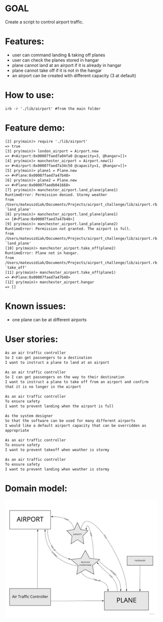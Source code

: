 # GOAL 
Create a script to control airport traffic.

# Features:
- user can command landing & taking off planes 
- user can check the planes stored in hangar
- plane cannot land at an airport if it is already in hangar
- plane cannot take off if it is not in the hangar
- an airport can be created with different capacity (3 at default)

# How to use:

```
irb -r './lib/airport' #from the main folder
```

# Feature demo:
```
[2] pry(main)> require './lib/airport'
=> true
[3] pry(main)> london_airport = Airport.new
=> #<Airport:0x00007faed7a04fa0 @capacity=3, @hangar=[]>
[4] pry(main)> manchester_airport = Airport.new(1)
=> #<Airport:0x00007faed7a34c50 @capacity=1, @hangar=[]>
[5] pry(main)> plane1 = Plane.new
=> #<Plane:0x00007faed7a47b48>
[6] pry(main)> plane2 = Plane.new
=> #<Plane:0x00007faedb041668>
[7] pry(main)> manchester_airport.land_plane(plane1)
RuntimeError: Permission denied. Stormy weather
from /Users/mateuszdiak/Documents/Projects/airport_challenge/lib/airport.rb:14:in `land_plane'
[8] pry(main)> manchester_airport.land_plane(plane1)
=> [#<Plane:0x00007faed7a47b48>]
[9] pry(main)> manchester_airport.land_plane(plane2)
RuntimeError: Permission not granted. The airport is full.
from /Users/mateuszdiak/Documents/Projects/airport_challenge/lib/airport.rb:15:in `land_plane'
[10] pry(main)> manchester_airport.take_off(plane2)
RuntimeError: Plane not in hangar.
from /Users/mateuszdiak/Documents/Projects/airport_challenge/lib/airport.rb:20:in `take_off'
[11] pry(main)> manchester_airport.take_off(plane1)
=> #<Plane:0x00007faed7a47b48>
[12] pry(main)> manchester_airport.hangar
=> []
```



# Known issues:
- one plane can be at different airports 

# User stories:

```
As an air traffic controller 
So I can get passengers to a destination 
I want to instruct a plane to land at an airport

As an air traffic controller 
So I can get passengers on the way to their destination 
I want to instruct a plane to take off from an airport and confirm that it is no longer in the airport

As an air traffic controller 
To ensure safety 
I want to prevent landing when the airport is full 

As the system designer
So that the software can be used for many different airports
I would like a default airport capacity that can be overridden as appropriate

As an air traffic controller 
To ensure safety 
I want to prevent takeoff when weather is stormy 

As an air traffic controller 
To ensure safety 
I want to prevent landing when weather is stormy 
```

# Domain model:
![Domain Model Image](/assets/domain_model.jpg)
